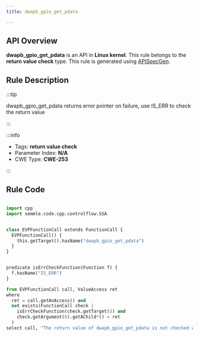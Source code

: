 ```yaml
---
title: dwapb_gpio_get_pdata

---
```



## API Overview
**dwapb_gpio_get_pdata** is an API in **Linux kernel**. This rule belongs to the **return value check** type. This rule is generated using [APISpecGen](../../tools/APISpecGen).
## Rule Description

:::tip

dwapb_gpio_get_pdata returns error pointer on failure, use IS_ERR to check the return value

:::

:::info

- Tags: **return value check**
- Parameter Index: **N/A**
- CWE Type: **CWE-253**

:::

## Rule Code
```python

import cpp
import semmle.code.cpp.controlflow.SSA


class EVPFunctionCall extends FunctionCall {
  EVPFunctionCall() {
    this.getTarget().hasName("dwapb_gpio_get_pdata")
  }
}


predicate isErrCheckFunction(Function f) {
  f.hasName("IS_ERR") 
}

from EVPFunctionCall call, ValueAccess ret
where
  ret = call.getAnAccess() and
  not exists(FunctionCall check |
    isErrCheckFunction(check.getTarget()) and
    check.getArgument(0).getAChild*() = ret
  )
select call, "The return value of dwapb_gpio_get_pdata is not checked with IS_ERR."
    
```